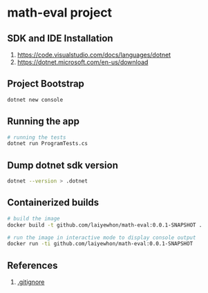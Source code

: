 # math-eval project

## SDK and IDE Installation

1. <https://code.visualstudio.com/docs/languages/dotnet>
2. <https://dotnet.microsoft.com/en-us/download>

## Project Bootstrap

```zsh
dotnet new console
```

## Running the app

```zsh
# running the tests
dotnet run ProgramTests.cs
```

## Dump dotnet sdk version

```zsh
dotnet --version > .dotnet
```

## Containerized builds

```zsh
# build the image
docker build -t github.com/laiyewhon/math-eval:0.0.1-SNAPSHOT .

# run the image in interactive mode to display console output
docker run -ti github.com/laiyewhon/math-eval:0.0.1-SNAPSHOT
```

## References

1. [.gitignore](https://github.com/dotnet/core/blob/main/.gitignore)
